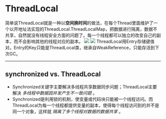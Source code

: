 # ThreadLocal
简单说ThreadLocal就是一种以**空间换时间**的做法，在每个Thread里面维护了一个以开地址法实现的ThreadLocal.ThreadLocalMap，把数据进行隔离，数据不共享，自然就没有线程安全方面的问题了。每一个线程都可以独立的改变自己的副本，而不会影响其他的线程对应的副本。
![][image-1]
![][image-2]
ThreadLocal用Entry存储键值对。Entry的Key只能是ThreadLocal类，继承自WeakReference，只能存活到下次GC。

---- 
## synchronized vs. ThreadLocal
* Synchronized关键字主要解决多线程共享数据同步问题；ThreadLocal主要解决 _多线程中数据因并发产生不一致问题_ 。
* Synchronized是利用锁的机制，使变量或代码块只能被一个线程访问。而ThreadLocal为每一个线程都提供变量的副本，使得每个线程访问到的并不是同一个对象，这样就 _隔离了多个线程对数据的数据共享_ 。

[image-1]:	https://raw.githubusercontent.com/zhangpengnian/ImageRepository/master/img/20191007171626.png
[image-2]:	https://i.loli.net/2019/10/04/3svHkcF1yxrST4Z.png